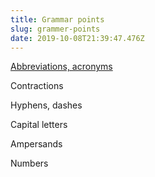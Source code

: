 ```yaml
---
title: Grammar points
slug: grammer-points
date: 2019-10-08T21:39:47.476Z
---
```

[Abbreviations, acronyms](abbreviations-and-acronyms)

Contractions

Hyphens, dashes

Capital letters

Ampersands

Numbers

